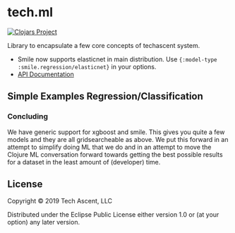 # tech.ml

[![Clojars Project](https://img.shields.io/clojars/v/techascent/tech.ml.svg)](https://clojars.org/techascent/tech.ml)

Library to encapsulate a few core concepts of techascent system.


* Smile now supports elasticnet in main distribution.  Use `{:model-type :smile.regression/elasticnet}` in your options.
* [API Documentation](https://techascent.github.io/tech.ml/)



## Simple Examples Regression/Classification


### Concluding


We have generic support for xgboost and smile.  This gives you quite a few models and
they are all gridsearcheable as above.  We put this forward in an attempt to simplify
doing ML that we do and in an attempt to move the Clojure ML conversation forward
towards getting the best possible results for a dataset in the least amount of
(developer) time.

## License

Copyright © 2019 Tech Ascent, LLC

Distributed under the Eclipse Public License either version 1.0 or (at
your option) any later version.
